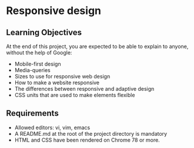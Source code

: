 # Responsive design

## Learning Objectives

At the end of this project, you are expected to be able to explain to anyone, without the help of Google:

- Mobile-first design
- Media-queries
- Sizes to use for responsive web design
- How to make a website responsive
- The differences between responsive and adaptive design
- CSS units that are used to make elements flexible

## Requirements


- Allowed editors: vi, vim, emacs
- A README.md at the root of the project directory is mandatory
- HTML and CSS have been rendered on Chrome 78 or more.
